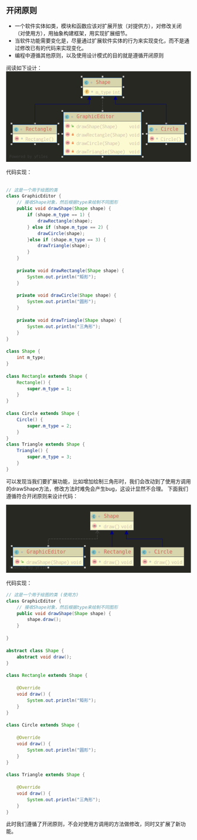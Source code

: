 ## 开闭原则
+ 一个软件实体如类，模块和函数应该对扩展开放（对提供方），对修改关闭（对使用方），用抽象构建框架，用实现扩展细节。
+ 当软件功能需要变化是，尽量通过扩展软件实体的行为来实现变化，而不是通过修改已有的代码来实现变化。
+ 编程中遵循其他原则，以及使用设计模式的目的就是遵循开闭原则

阅读如下设计：
![avatar](GraphicEditor.png)

代码实现：
```java

// 这是一个用于绘图的类
class GraphicEditor {
    // 接收Shape对象，然后根据type来绘制不同图形
    public void drawShape(Shape shape) {
        if (shape.m_type == 1) {
            drawRectangle(shape);
        } else if (shape.m_type == 2) {
            drawCircle(shape);
        }else if (shape.m_type == 3) {
            drawTriangle(shape);
        }
    }

    private void drawRectangle(Shape shape) {
        System.out.println("矩形");
    }

    private void drawCircle(Shape shape) {
        System.out.println("圆形");
    }

    private void drawTriangle(Shape shape) {
        System.out.println("三角形");
    }
}

class Shape {
    int m_type;
}

class Rectangle extends Shape {
    Rectangle() {
        super.m_type = 1;
    }
}

class Circle extends Shape {
    Circle() {
        super.m_type = 2;
    }
}
class Triangle extends Shape {
    Triangle() {
        super.m_type = 3;
    }
}

```

可以发现当我们要扩展功能，比如增加绘制三角形时，我们会改动到了使用方调用的drawShape方法，修改方法时难免会产生bug，这设计显然不合理。
下面我们遵循符合开闭原则来设计代码：

![avatar](improve/GraphicEditor.png)

代码实现：
```java
// 这是一个用于绘图的类 (使用方)
class GraphicEditor {
    // 接收Shape对象，然后根据type来绘制不同图形
    public void drawShape(Shape shape) {
        shape.draw();
    }

}

abstract class Shape {
    abstract void draw();
}

class Rectangle extends Shape {

    @Override
    void draw() {
        System.out.println("矩形");
    }
}

class Circle extends Shape {

    @Override
    void draw() {
        System.out.println("圆形");
    }
}

class Triangle extends Shape {

    @Override
    void draw() {
        System.out.println("三角形");
    }
}
```
此时我们遵循了开闭原则，不会对使用方调用的方法做修改，同时又扩展了新功能。
